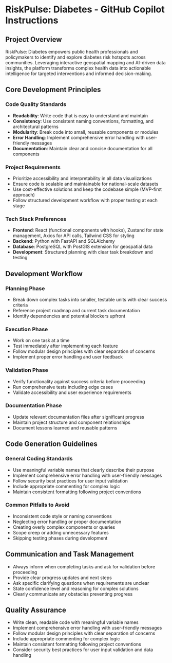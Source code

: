 # RiskPulse: Diabetes - GitHub Copilot Instructions

## Project Overview
RiskPulse: Diabetes empowers public health professionals and policymakers to identify and explore diabetes risk hotspots across communities. Leveraging interactive geospatial mapping and AI-driven data insights, the platform transforms complex health data into actionable intelligence for targeted interventions and informed decision-making.

## Core Development Principles

### Code Quality Standards
- **Readability**: Write code that is easy to understand and maintain
- **Consistency**: Use consistent naming conventions, formatting, and architectural patterns
- **Modularity**: Break code into small, reusable components or modules
- **Error Handling**: Implement comprehensive error handling with user-friendly messages
- **Documentation**: Maintain clear and concise documentation for all components

### Project Requirements
- Prioritize accessibility and interpretability in all data visualizations
- Ensure code is scalable and maintainable for national-scale datasets
- Use cost-effective solutions and keep the codebase simple (MVP-first approach)
- Follow structured development workflow with proper testing at each stage

### Tech Stack Preferences
- **Frontend**: React (functional components with hooks), Zustand for state management, Axios for API calls, Tailwind CSS for styling
- **Backend**: Python with FastAPI and SQLAlchemy
- **Database**: PostgreSQL with PostGIS extension for geospatial data
- **Development**: Structured planning with clear task breakdown and testing

## Development Workflow

### Planning Phase
- Break down complex tasks into smaller, testable units with clear success criteria
- Reference project roadmap and current task documentation
- Identify dependencies and potential blockers upfront

### Execution Phase
- Work on one task at a time
- Test immediately after implementing each feature
- Follow modular design principles with clear separation of concerns
- Implement proper error handling and user feedback

### Validation Phase
- Verify functionality against success criteria before proceeding
- Run comprehensive tests including edge cases
- Validate accessibility and user experience requirements

### Documentation Phase
- Update relevant documentation files after significant progress
- Maintain project structure and component relationships
- Document lessons learned and reusable patterns

## Code Generation Guidelines

### General Coding Standards
- Use meaningful variable names that clearly describe their purpose
- Implement comprehensive error handling with user-friendly messages
- Follow security best practices for user input validation
- Include appropriate commenting for complex logic
- Maintain consistent formatting following project conventions

### Common Pitfalls to Avoid
- Inconsistent code style or naming conventions
- Neglecting error handling or proper documentation
- Creating overly complex components or queries
- Scope creep or adding unnecessary features
- Skipping testing phases during development

## Communication and Task Management
- Always inform when completing tasks and ask for validation before proceeding
- Provide clear progress updates and next steps
- Ask specific clarifying questions when requirements are unclear
- State confidence level and reasoning for complex solutions
- Clearly communicate any obstacles preventing progress

## Quality Assurance
- Write clean, readable code with meaningful variable names
- Implement comprehensive error handling with user-friendly messages
- Follow modular design principles with clear separation of concerns
- Include appropriate commenting for complex logic
- Maintain consistent formatting following project conventions
- Consider security best practices for user input validation and data handling
